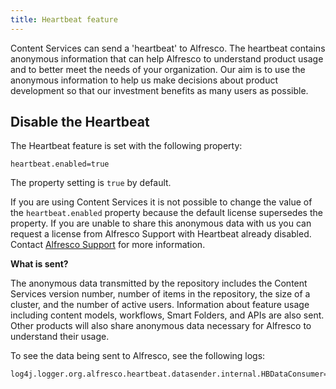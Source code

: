```yaml
---
title: Heartbeat feature
---
```


Content Services can send a 'heartbeat' to Alfresco. The heartbeat contains anonymous information that can help 
Alfresco to understand product usage and to better meet the needs of your organization. Our aim is to use the anonymous 
information to help us make decisions about product development so that our investment benefits as many users as possible.

## Disable the Heartbeat

The Heartbeat feature is set with the following property:

```text
heartbeat.enabled=true
```

The property setting is `true` by default.

If you are using Content Services it is not possible to change the value of the `heartbeat.enabled` property because 
the default license supersedes the property. If you are unable to share this anonymous data with us you can request a 
license from Alfresco Support with Heartbeat already disabled. Contact [Alfresco Support](mailto:support@alfresco.com) 
for more information.

**What is sent?**

The anonymous data transmitted by the repository includes the Content Services version number, number of items in the 
repository, the size of a cluster, and the number of active users. Information about feature usage including content 
models, workflows, Smart Folders, and APIs are also sent. Other products will also share anonymous data necessary for 
Alfresco to understand their usage.

To see the data being sent to Alfresco, see the following logs:

```text
log4j.logger.org.alfresco.heartbeat.datasender.internal.HBDataConsumer=DEBUG
```
